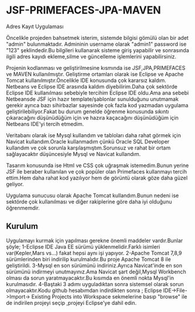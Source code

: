 # JSF-PRIMEFACES-JPA-MAVEN
Adres Kayıt Uygulaması

 Öncelikle projeden bahsetmek isterim, sistemde bilgisi gömülü olan bir adet "admin" bulunmaktadır.
 Admininin username olarak "admin1" password ise "123" şeklindedir.Bu bilgileri kullanarak sisteme giriş yapabilir
 ve sonrasında ilgili adres kayıdı ekleme,silme ve güncelleme işlemlerini yapabilirsiniz.
 
 Projenin  kodlanması ve geliştirilmesine kısmında ise JSF,JPA,PRIMEFACES ve MAVEN kullanılmıştır.
 Geliştirme ortamları olarak ise Eclipse ve Apache Tomcat kullanılmıştır.Öncelikle IDE konusunda çok kararsız kaldım. Netbeans  ve Eclipse IDE arasında kaldım diyebilirim.Daha çok sektörde Eclipse IDE  kullanılması sebebiyle tercihim Eclipse IDE oldu.Ama ana sebebi Netbeansde JSF için hazır template/şablonlar sunulduğunu unutmamak  gerekir ayrıca bazı sihirbazlar sayesinde çok fazla kod yazmadan uygulama geliştirilebiliyor.Fakat bu durum genelde öğrenme konusunda sıkıntı çıkaracağını düşünüdüğüm için ve hazıra kaçacağını düşünüdüğüm için Netbeans IDE'yi  tercih etmedim.
 
 Veritabanı olarak ise Mysql kullandım ve tabloları daha rahat görmek için Navicat kullandım.Oracle kullanmadım çünkü Oracle SQL Developer kullandım ve çok sorunla karşılaşmıştım.Sorunsuz ve rahat bir ortam sağlayacaktır düşüncesiyle Mysql ve Navicat kullandım.
 
 Tasarım konusunda ise Html ve CSS çok uğraşmak istemedim.Bunun yerine JSF ile beraber kullanılan ve çok popüler olan Primefaces kullanmayı tercih ettim.Hem daha rahat kod yazılıyor hem de görüntü olarak göze daha güzel geliyor.
 
Uygulama sunucusu olarak Apache Tomcat kullandım.Bunun nedeni ise sektörde çok kullanılması ve diğer rakiplerine göre daha iyi olduğunu öğrenmemdir.

## Kurulum
Uygulamayı kurmak için yapılması gerekne önemli maddeler vardır.Bunlar şöyle;
1-Eclipse IDE Java EE sürümü yüklenmelidir.Farklı isimleri var(Kepler,Mars vs...) fakat hepsi aynı işi yapıyor.
2-Apache Tomcat 7,8,9 sürümlerinden biri indirilip kurulmalıdır.Bu proje Apache Tomcat 8 ile geliştirildi.
3-Mysql en son sürümünü indiriniz.Ayrıca Navicat'inde en son sürümünü indirmeyi unutmayınız.Ama Navicat şart değil,Mysql Workbench olması da sorun yaratmayacaktır.Bu kısımda en önemli nokta Mysql'in kurulmasıdır.
4-Baştaki 3 adımı uyguladıktan sonra sistemsel olarak sorun olmayacaktır.Kodu github hesabımdan indirdikten sonra ;
 Eclipse IDE->File->Import-> Existing Projects into Workspace sekmelerine basıp "browse" ile de indirilen projeyi seçip ,projeyi Eclipse'ye dahil edin.
 

 


 
